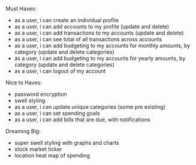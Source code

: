

Must Haves:
- as a user, i can create an individual profile
- as a user, i can add accounts to my profile (update and delete)
- as a user, i can add transactions to my accounts (update and delete)
- as a user, i can see total of all transactions across accounts
- as a user, i can add budgeting to my accounts for monthly amounts, by category (update and delete categories)
- as a user, i can add budgeting to my accounts for yearly amounts, by category (update and delete categories)
- as a user, i can logout of my account

Nice to Haves:
- password encryption
- swell styling
- as a user, i can update unique categories (some pre existing)
- as a user, i can set spending goals
- as a user, i can add bills that are due, with notifications

Dreaming Big:
- super swell styling with graphs and charts
- stock market ticker
- location heat map of spending

